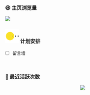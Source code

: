 ### 😆 主页浏览量

![](https://count.getloli.com/get/@halo233.github.readme)

<h3><img src="https://raw.githubusercontent.com/Aniket965/Aniket965/master/pacman.svg?sanitize=true" width="45" height="45"> 计划安排</h3>

- [ ] 留言墙
<br>

<!-- ### 😎 GitHub打卡
<div align="center">
    <img  src="https://github-readme-streak-stats.herokuapp.com/?user=halo233" />
</div>
 -->
### 🥳 最近活跃次数
<div align="center">
    <img src="https://activity-graph.herokuapp.com/graph?username=halo233&theme=xcode" />
</div>

